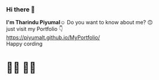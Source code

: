 ### Hi there 👋

**I'm Tharindu Piyumal☺️** 
Do you want to know about me? 🙃  <br>
just visit my Portfolio 👇 <br>
     https://piyumalt.github.io/MyPortfolio/
<br>
Happy cording 
<h1> 👨‍💻 👩‍💻</h1>

